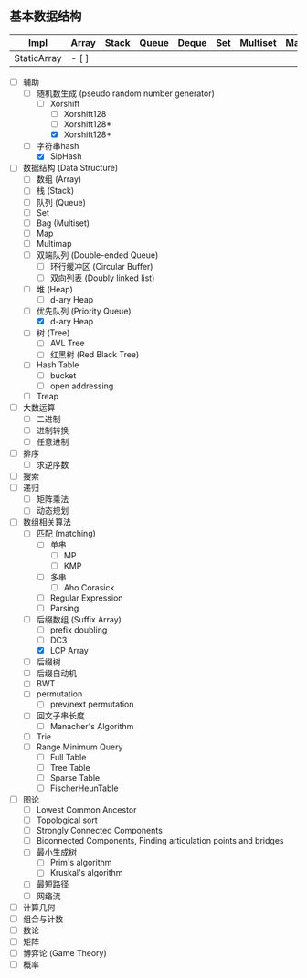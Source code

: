 ## 基本数据结构


| Impl        | Array | Stack | Queue | Deque | Set | Multiset | Map | Multimap | Heap | PriorityQueue | PriorityDeque |
| ----------- | ----- | ----- | ----- | ----- | --- | -------- | --- | -------- | ---- | ------------- | ------------- |
| StaticArray | - [ ] |       |       |       |     |          |     |          |      |               |               |

- [ ] 辅助
  - [ ] 随机数生成 (pseudo random number generator)
    - [ ] Xorshift
      - [ ] Xorshift128
      - [ ] Xorshift128*
      - [x] Xorshift128+
  - [ ] 字符串hash
    - [x] SipHash
- [ ] 数据结构 (Data Structure)
  - [ ] 数组 (Array)
  - [ ] 栈 (Stack)
  - [ ] 队列 (Queue)
  - [ ] Set
  - [ ] Bag (Multiset)
  - [ ] Map
  - [ ] Multimap
  - [ ] 双端队列 (Double-ended Queue)
    - [ ] 环行缓冲区 (Circular Buffer)
    - [ ] 双向列表 (Doubly linked list)
  - [ ] 堆 (Heap)
    - [ ] d-ary Heap
  - [ ] 优先队列 (Priority Queue)
    - [x] d-ary Heap
  - [ ] 树 (Tree)
    - [ ] AVL Tree
    - [ ] 红黑树 (Red Black Tree)
  - [ ] Hash Table
    - [ ] bucket
    - [ ] open addressing
  - [ ] Treap
- [ ] 大数运算
  - [ ] 二进制
  - [ ] 进制转换
  - [ ] 任意进制
- [ ] 排序
  - [ ] 求逆序数
- [ ] 搜索
- [ ] 递归
  - [ ] 矩阵乘法
  - [ ] 动态规划
- [ ] 数组相关算法
  - [ ] 匹配 (matching)
    - [ ] 单串
      - [ ] MP
      - [ ] KMP
    - [ ] 多串
      - [ ] Aho Corasick
    - [ ] Regular Expression
    - [ ] Parsing
  - [ ] 后缀数组 (Suffix Array)
    - [ ] prefix doubling
    - [ ] DC3
    - [x] LCP Array
  - [ ] 后缀树
  - [ ] 后缀自动机
  - [ ] BWT
  - [ ] permutation
    - [ ] prev/next permutation
  - [ ] 回文子串长度
    - [ ] Manacher's Algorithm
  - [ ] Trie
  - [ ] Range Minimum Query
    - [ ] Full Table
    - [ ] Tree Table
    - [ ] Sparse Table
    - [ ] FischerHeunTable
- [ ] 图论
  - [ ] Lowest Common Ancestor
  - [ ] Topological sort
  - [ ] Strongly Connected Components
  - [ ] Biconnected Components, Finding articulation points and bridges
  - [ ] 最小生成树
    - [ ] Prim's algorithm
    - [ ] Kruskal's algorithm
  - [ ] 最短路径
  - [ ] 网络流
- [ ] 计算几何
- [ ] 组合与计数
- [ ] 数论
- [ ] 矩阵
- [ ] 博弈论 (Game Theory)
- [ ] 概率
